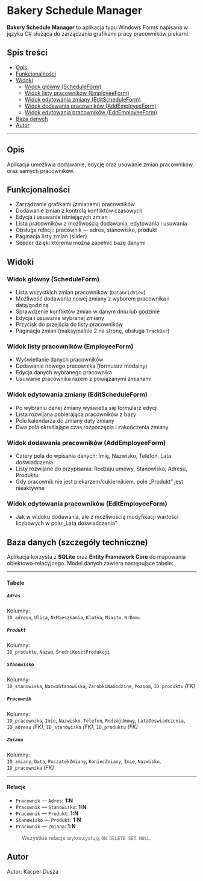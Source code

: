 # Bakery Schedule Manager

**Bakery Schedule Manager** to aplikacja typu Windows Forms napisana w języku C# służąca do zarządzania grafikami pracy pracowników piekarni.

## Spis treści

- [Opis](#opis)
- [Funkcjonalności](#funkcjonalności)
- [Widoki](#widoki)
  - [Widok główny (ScheduleForm)](#widok-główny-scheduleform)
  - [Widok listy pracowników (EmployeeForm)](#widok-listy-pracowników-employeeform)
  - [Widok edytowania zmiany (EditScheduleForm)](#widok-edytowania-zmiany-editscheduleform)
  - [Widok dodawania pracowników (AddEmployeeForm)](#widok-dodawania-pracowników-addemployeeform)
  - [Widok edytowania pracowników (EditEmployeeForm)](#widok-edytowania-pracowników-editemployeeform)
- [Baza danych](#baza-danych-szczegóły-techniczne)
- [Autor](#autor)

---

## Opis

Aplikacja umożliwia dodawanie, edycję oraz usuwanie zmian pracowników, oraz samych pracowników.

## Funkcjonalności

- Zarządzanie grafikami (zmianami) pracowników
- Dodawanie zmian z kontrolą konfliktów czasowych
- Edycja i usuwanie istniejących zmian
- Lista pracowników z możliwością dodawania, edytowania i usuwania
- Obsługa relacji: pracownik — adres, stanowisko, produkt
- Paginacja listy zmian (slider)
- Seeder dzięki któremu można zapełnić bazę danymi

## Widoki

### Widok główny (ScheduleForm)

- Lista wszystkich zmian pracowników (`DataGridView`)
- Możliwość dodawania nowej zmiany z wyborem pracownika i datą/godziną
- Sprawdzenie konfliktów zmian w danym dniu lub godzinie
- Edycja i usuwanie wybranej zmiany
- Przycisk do przejścia do listy pracowników
- Paginacja zmian (maksymalnie 2 na stronę, obsługa `TrackBar`)

### Widok listy pracowników (EmployeeForm)

- Wyświetlanie danych pracowników
- Dodawanie nowego pracownika (formularz modalny)
- Edycja danych wybranego pracownika
- Usuwanie pracownika razem z powiązanymi zmianami

### Widok edytowania zmiany (EditScheduleForm)

- Po wybraniu danej zmiany wyświetla się formularz edycji
- Lista rozwijana pobierająca pracowników z bazy
- Pole kalendarza do zmiany daty zmiany
- Dwa pola określające czas rozpoczęcia i zakończenia zmiany

### Widok dodawania pracowników (AddEmployeeForm)

- Cztery pola do wpisania danych: Imię, Nazwisko, Telefon, Lata doświadczenia
- Listy rozwijane do przypisania: Rodzaju umowy, Stanowiska, Adresu, Produktu
- Gdy pracownik nie jest piekarzem/cukiernikiem, pole „Produkt” jest nieaktywne

### Widok edytowania pracowników (EditEmployeeForm)

- Jak w widoku dodawania, ale z możliwością modyfikacji wartości liczbowych w polu „Lata doświadczenia”

## Baza danych (szczegóły techniczne)

Aplikacja korzysta z **SQLite** oraz **Entity Framework Core** do mapowania obiektowo-relacyjnego. Model danych zawiera następujące tabele:

---

#### Tabele

##### `Adres`
Kolumny:  
`ID_adresu`, `Ulica`, `NrMieszkania`, `Klatka`, `Miasto`, `NrDomu`

##### `Produkt`  
Kolumny:  
`ID_produktu`, `Nazwa`, `ŚredniKosztProdukcji`

##### `Stanowisko`  
Kolumny:  
`ID_stanowiska`, `NazwaStanowiska`, `ZarobkiNaGodzine`, `Poziom`, `ID_produktu` *(FK)*

##### `Pracownik`  
Kolumny:  
`ID_pracownika`, `Imie`, `Nazwisko`, `Telefon`, `RodzajUmowy`, `LataDoswiadczenia`,  
`ID_adresu` *(FK)*, `ID_stanowiska` *(FK)*, `ID_produktu` *(FK)*

##### `Zmiana`  
Kolumny:  
`ID_zmiany`, `Data`, `PoczatekZmiany`, `KoniecZmiany`, `Imie`, `Nazwisko`, `ID_pracownika` *(FK)*

---

#### Relacje

- `Pracownik` — `Adres`: **1:N**
- `Pracownik` — `Stanowisko`: **1:N**
- `Pracownik` — `Produkt`: **1:N**
- `Stanowisko` — `Produkt`: **1:N**
- `Pracownik` — `Zmiana`: **1:N**

> Wszystkie relacje wykorzystują `ON DELETE SET NULL`.

## Autor

Autor: Kacper Dusza